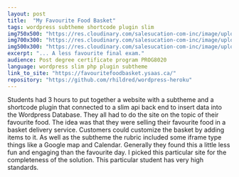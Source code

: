 ```yaml
---
layout: post
title:  "My Favourite Food Basket"
tags: wordpress subtheme shortcode plugin slim
img750x500: "https://res.cloudinary.com/salesucation-com-inc/image/upload/v1523146135/FavouriteFoodBaskets750x500_xraj9x.png"
img700x300: "https://res.cloudinary.com/salesucation-com-inc/image/upload/v1523146135/FavouriteFoodBaskets700x300_vv03r8.png"
img500x300: "https://res.cloudinary.com/salesucation-com-inc/image/upload/v1523146135/FavouriteFoodBaskets500x300_lb3vjv.png"
excerpt: "... A less favourite final exam."
audience: Post degree certificate program PROG8020
language: wordpress slim php plugin subtheme
link_to_site: "https://favouritefoodbasket.ysaas.ca/"
repository: "https://github.com/rhildred/wordpress-heroku"
---
```


Students had 3 hours to put together a website with a subtheme and a shortcode plugin that connected to a slim api back end to insert data into the Wordpress Database. They all had to do the site on the topic of their favourite food. The idea was that they were selling their favourite food in a basket delivery service. Customers could customize the basket by adding items to it. As well as the subtheme the rubric included some iframe type things like a Google map and Calendar. Generally they found this a little less fun and engaging than the favourite day. I picked this particular site for the completeness of the solution. This particular student has very high standards. 
